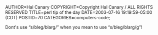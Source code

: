 AUTHOR=Hal Canary
COPYRIGHT=Copyright Hal Canary / ALL RIGHTS RESERVED
TITLE=perl tip of the day
DATE=2003-07-16 19:19:59-05:00 (CDT)
POSTID=70
CATEGORIES=computers-code;

Dont's use “s/bleg/blarg/” when you mean to use “s/bleg/blarg/g”!
